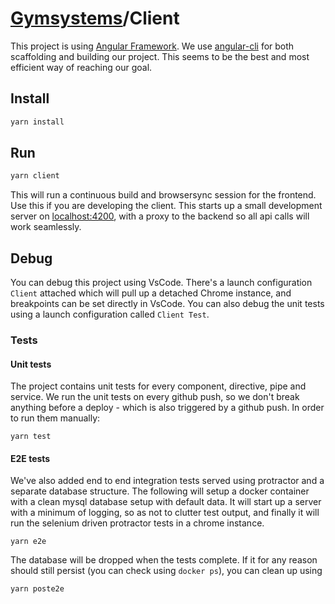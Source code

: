 # [Gymsystems](../)/Client

This project is using [Angular Framework](https://angular.io/). We use [angular-cli](https://cli.angular.io/) for both scaffolding and building our project. This seems to be the best and most efficient way of reaching our goal.

## Install

```bash
yarn install
```

## Run

```bash
yarn client
```

This will run a continuous build and browsersync session for the frontend. Use this if you are developing the client. This starts up a small development server on [localhost:4200](http://localhost:4200), with a proxy to the backend so all api calls will work seamlessly.

## Debug

You can debug this project using VsCode. There's a launch configuration `Client` attached which will pull up a detached Chrome instance, and breakpoints can be set directly in VsCode.
You can also debug the unit tests using a launch configuration called `Client Test`.

### Tests

#### Unit tests

The project contains unit tests for every component, directive, pipe and service. We run the unit tests on every github push, so we don't break anything before a deploy - which is also triggered by a github push. In order to run them manually:

```
yarn test
```

#### E2E tests

We've also added end to end integration tests served using protractor and a separate database structure. The following will setup a docker container with a clean mysql database setup with default data. It will start up a server with a minimum of logging, so as not to clutter test output, and finally it will run the selenium driven protractor tests in a chrome instance.

```
yarn e2e
```

The database will be dropped when the tests complete. If it for any reason should still persist (you can check using `docker ps`), you can clean up using

```
yarn poste2e
```
